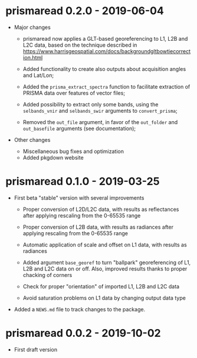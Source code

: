 # prismaread 0.2.0 - 2019-06-04

* Major changes

    - prismaread now applies a GLT-based georeferencing to L1, L2B and L2C data, 
      based on the technique described in https://www.harrisgeospatial.com/docs/backgroundgltbowtiecorrection.html
      
    - Added functionality to create also outputs about acquisition angles and Lat/Lon;
    
    - Added the `prisma_extract_spectra` function to facilitate extraction of PRISMA
      data over features of vector files;
      
    - Added possibility to extract only some bands, using the `selbands_vnir` and 
      `selbands_swir` arguments to `convert_prisma`;
      
    - Removed the `out_file` argument, in favor of the `out_folder` and `out_basefile`
      arguments (see documentation); 
      
* Other changes

    - Miscellaneous bug fixes and optimization
    - Added pkgdown website

# prismaread 0.1.0 - 2019-03-25

* First beta "stable" version with several improvements

    - Proper conversion of L2D/L2C data, with results as reflectances after applying
      rescaling from the 0-65535 range
      
    - Proper conversion of L2B data, with results as radiances after applying
      rescaling from the 0-65535 range
      
    - Automatic application of scale and offset on L1 data, with results as radiances
    
    - Added argument `base_georef` to turn "ballpark" georeferencing of
      L1, L2B and L2C data on or off. Also, improved results thanks to proper chacking
      of corners
      
    - Check for proper "orientation" of imported L1, L2B and L2C data
    
    - Avoid saturation problems on L1 data by changing output data type

* Added a `NEWS.md` file to track changes to the package.

# prismaread 0.0.2 - 2019-10-02

*  First draft version


